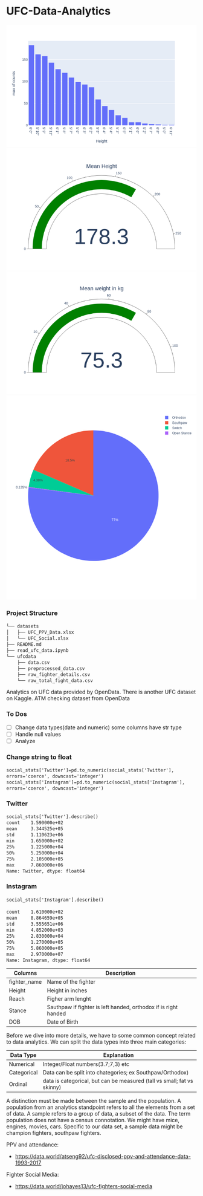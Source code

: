 # UFC-Data-Analytics

![IMG](Images/newplot(1).png)
![IMG](Images/newplot(2).png)
![IMG](Images/newplot(3).png)
![IMG](Images//newplot(4).png)


### Project Structure

```
└── datasets
│   ├── UFC_PPV_Data.xlsx
│   └── UFC_Social.xlsx
├── README.md
├── read_ufc_data.ipynb
└── ufcdata
    ├── data.csv
    ├── preprocessed_data.csv
    ├── raw_fighter_details.csv
    └── raw_total_fight_data.csv
```

Analytics on UFC data provided by OpenData. There is another UFC dataset on Kaggle.
ATM checking dataset from OpenData

### To Dos

- [ ] Change data types(date and numeric) some columns have str type
- [ ] Handle null values
- [ ] Analyze

### Change string to float

```
social_stats['Twitter']=pd.to_numeric(social_stats['Twitter'], errors='coerce', downcast='integer')
social_stats['Instagram']=pd.to_numeric(social_stats['Instagram'], errors='coerce', downcast='integer')
```

### Twitter
 
```
social_stats['Twitter'].describe()
count    1.590000e+02
mean     3.344525e+05
std      1.110623e+06
min      1.650000e+02
25%      1.225000e+04
50%      5.250000e+04
75%      2.105000e+05
max      7.860000e+06
Name: Twitter, dtype: float64

```

### Instagram

```
social_stats['Instagram'].describe()

count    1.610000e+02
mean     8.864659e+05
std      3.555651e+06
min      4.852000e+03
25%      2.830000e+04
50%      1.270000e+05
75%      5.860000e+05
max      2.970000e+07
Name: Instagram, dtype: float64
```

| Columns | Description |
|--- | ---|
|fighter_name | Name of the fighter |
|Height | Height in inches |
|Reach | Figher arm lenght |
|Stance| Sauthpaw if fighter is left handed, orthodox if is right handed|
|DOB| Date of Birth |

Before we dive into more details, we have to some common concept related to data analytics.
We can split the data types into three main categories: 

| Data Type | Explanation |
|---|---|
|Numerical | Integer/Float numbers(3.7;7,3) etc|
|Categorical| Data can be split into chategories; ex Southpaw/Orthodox)|  
|Ordinal | data is categorical, but can be measured (tall vs small; fat vs skinny)|


A distinction must be made between the sample and the population. A population from an analytics standpoint refers to all the elements from a set of data. A sample refers to a group of data, a subset of the data. 
The term population does not have a census connotation. We might have mice, engines, movies, cars. Specific to our data set, a sample data might be champion fighters, southpaw fighters.

PPV and attendance:
* https://data.world/atseng92/ufc-disclosed-ppv-and-attendance-data-1993-2017

Fighter Social Media:
* https://data.world/johayes13/ufc-fighters-social-media

